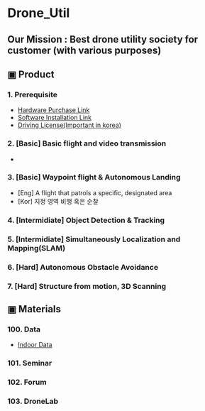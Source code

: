 # Drone_Util

## Our Mission : Best drone utility society for customer (with various purposes)

## ▣ Product

### 1. Prerequisite
  - [Hardware Purchase Link]()
  - [Software Installation Link]()
  - [Driving License(Important in korea)]()


### 2. [Basic] Basic flight and video transmission 
- 

### 3. [Basic] Waypoint flight & Autonomous Landing
- [Eng] A flight that patrols a specific, designated area
- [Kor] 지정 영역 비행 혹은 순찰


### 4. [Intermidiate] Object Detection & Tracking

### 5. [Intermidiate] Simultaneously Localization and Mapping(SLAM)

### 6. [Hard] Autonomous Obstacle Avoidance

### 7. [Hard] Structure from motion, 3D Scanning


## ▣ Materials

### 100. Data
  - [Indoor Data]()

### 101. Seminar

### 102. Forum

### 103. DroneLab

